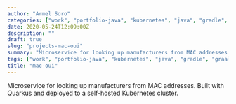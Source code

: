 ```yaml
---
author: "Armel Soro"
categories: ["work", "portfolio-java", "kubernetes", "java", "gradle", "graalvm", "quarkus", "jvm", "graal"]
date: 2020-05-24T12:09:00Z
description: ""
draft: true
slug: "projects-mac-oui"
summary: "Microservice for looking up manufacturers from MAC addresses. Built with Quarkus and deployed to a self-hosted Kubernetes cluster."
tags: ["work", "portfolio-java", "kubernetes", "java", "gradle", "graalvm", "quarkus", "jvm", "graal"]
title: "mac-oui"
---
```



Microservice for looking up manufacturers from MAC addresses. Built with Quarkus and deployed to a self-hosted Kubernetes cluster.

